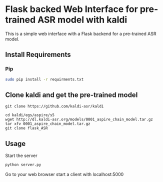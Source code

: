 # Flask backed Web Interface for pre-trained ASR model with kaldi
This is a simple web interface with a Flask backend for a pre-trained ASR model.
## Install Requirements

### Pip

```bash
sudo pip install -r requirments.txt
```

## Clone kaldi and get the pre-trained model
~~~
git clone https://github.com/kaldi-asr/kaldi

cd kaldi/egs/aspire/s5
wget http://dl.kaldi-asr.org/models/0001_aspire_chain_model.tar.gz
tar xfv 0001_aspire_chain_model.tar.gz
git clone flask_ASR
~~~
## Usage

Start the server 
```python 
python server.py
```
Go to your web browser start a client with localhost:5000


 

